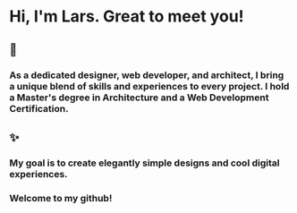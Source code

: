 # Hi, I'm Lars. Great to meet you!

## 🚀
### As a dedicated designer, web developer, and architect, I bring a unique blend of skills and experiences to every project. I hold a Master's degree in Architecture and a Web Development Certification.

## ✨
### My goal is to create elegantly simple designs and cool digital experiences.
### Welcome to my github!

<!--
**CodeLars79/CodeLars79** is a ✨ _special_ ✨ repository because its `README.md` (this file) appears on your GitHub profile.

Here are some ideas to get you started:

- 🔭 I’m currently working on ...
- 🌱 I’m currently learning ...
- 👯 I’m looking to collaborate on ...
- 🤔 I’m looking for help with ..
- 💬 Ask me about ...
- 📫 How to reach me: ...
- 😄 Pronouns: ...
- ⚡ Fun fact: ...
-->
